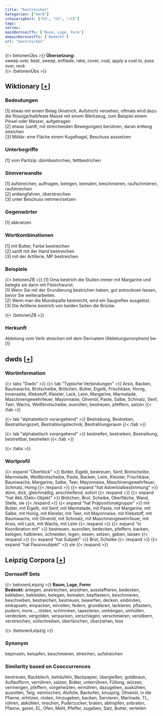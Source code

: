 ```yaml
---
title: "bestreichen"
kategorien: ["Verb"]
schwierigkeit: ["k3", "h3", "r15"]
tags:
series:
mainDornseiffs: ['Raum, Lage, Form']
domainDornseiffs: ['Bedeckt']
url: "bestreichen"
---
```


{{< betonenÜbs >}}
**Übersetzung:**  
sweep over, beat, sweep, enfilade, rake, cover, coat, apply a coat to, pass over, reck  
{{< /betonenÜbs >}}

## Wiktionary [[+](https://de.wiktionary.org/wiki/bestreichen)]

### Bedeutungen
[1] etwas mit einem Belag (Anstrich, Aufstrich) versehen, oftmals wird dazu die flüssige/halbfeste Masse mit einem Werkzeug, zum Beispiel einem Pinsel oder Messer, aufgetragen  
[2] etwas (sanft, mit streichenden Bewegungen) berühren, daran entlang streichen  
[3] Militär: eine Fläche einem Kugelhagel, Beschuss aussetzen  

### Unterbegriffe
[1] vom Partizip: dünnbestrichen, fettbestrichen  

### Sinnverwandte
[1] aufstreichen, auftragen, belegen, bemalen, beschmieren, raufschmieren, raufstreichen  
[2] entlangfahren, überstreichen  
[3] unter Beschuss nehmen/setzen  

### Gegenwörter
[1] abkratzen  

### Wortkombinationen
[1] mit Butter, Farbe bestreichen  
[2] sanft mit der Hand bestreichen  
[3] mit der Artillerie, MP bestreichen  

### Beispiele
{{< betonenZB >}}
[1] Oma bestrich die Stullen immer mit Margarine und belegte sie dann mit Fleischwurst.  
[1] Wenn Sie mit der Grundierung bestrichen haben, gut antrocknen lassen, bevor Sie weiterarbeiten.  
[2] Wenn man die Mundspalte bestreicht, wird ein Saugreflex ausgelöst.  
[3] Die Artillerie bestrich von beiden Seiten die Brücke.  

{{< /betonenZB >}}
### Herkunft
Ableitung vom Verb streichen mit dem Derivatem (Ableitungsmorphem) be-[1]  



## dwds [[+](https://www.dwds.de/wb/bestreichen)]

### Wortinformation
{{< tabs "Dwds" >}}
{{< tab "Typische Verbindungen" >}}
Arsis, Backen, Baumwachs, Brotscheibe, Brötchen, Butter, Eigelb, Frischkäse, Honig, Innenseite, Klebstoff, Kleister, Lack, Leim, Margarine, Marmelade, Maschinengewehrfeuer, Mayonnaise, Olivenöl, Paste, Salbe, Schmalz, Senf, Teer, Wachs, Weißbrotscheibe, ausrollen, bestreuen, pfeffern, salzen
{{< /tab >}}

{{< tab "alphabetisch vorangehend" >}}
Bestrebung, Bestreben, Bestrahlungszeit, Bestrahlungstechnik, Bestrahlungsraum
{{< /tab >}}

{{< tab "alphabetisch vorangehend" >}}
bestreifen, bestreiken, Bestreikung, bestreitbar, bestreiten
{{< /tab >}}

{{< /tabs >}}

### Wortprofil
{{< expand "Überblick" >}} Butter, Eigelb, bestreuen, Senf, Brotscheibe, Marmelade, Weißbrotscheibe, Paste, Backen, Leim, Kleister, Frischkäse, Baumwachs, Margarine, Salbe, Teer, Mayonnaise, Maschinengewehrfeuer, Schmalz, Honig {{< /expand >}}
{{< expand "hat Adverbialbestimmung" >}} dünn, dick, gleichmäßig, anschließend, sofort {{< /expand >}}
{{< expand "hat Akk./Dativ-Objekt" >}} Brötchen, Brot, Scheibe, Oberfläche, Wand, Stelle, sie {{< /expand >}}
{{< expand "hat Präpositionalgruppe" >}} mit Butter, mit Eigelb, mit Senf, mit Marmelade, mit Paste, mit Margarine, mit Salbe, mit Honig, mit Kleister, mit Teer, mit Mayonnaise, mit Klebstoff, mit Baumwachs, mit Olivenöl, mit Schmalz, mit Maschinengewehrfeuer, mit Arsis, mit Lack, mit Wachs, mit Leim {{< /expand >}}
{{< expand "in Koordination mit" >}} bestreuen, ausrollen, bedecken, pfeffern, backen, belegen, halbieren, schneiden, legen, essen, setzen, geben, lassen {{< /expand >}}
{{< expand "hat Subjekt" >}} Brot, Scheibe {{< /expand >}}
{{< expand "hat Passivsubjekt" >}} sie {{< /expand >}}

## Leipzig Corpora [[+](https://corpora.uni-leipzig.de/en/res?word=bestreichen&corpusId=deu_newscrawl-public_2018)]

### Dornseiff Sets
{{< betonenLeipzig >}}
**Raum, Lage, Form:**  
**Bedeckt:** anlegen, anstreichen, anziehen, ausstaffieren, bedecken, bekleben, bekleiden, belegen, bemalen, bepflastern, beschmieren, beschreiben, bestreichen, bestreuen, bewerfen, decken, einbinden, einkapseln, einpacken, einrollen, federn, grundieren, lackieren, pflastern, pudern, more..., rösten, schminken, tapezieren, umhängen, umhüllen, verdecken, vergolden, verpacken, verschlagen, verschmieren, versilbern, verstreichen, vollschreiben, übertünchen, überziehen, less  

{{< /betonenLeipzig >}}

### Synonym
bepinseln, betupfen, beschmieren, streichen, aufstreichen


### Similarity based on Cooccurrences
bestreuen, Backblech, beträufeln, Backpapier, übergießen, goldbraun, Auflaufform, verrühren, salzen, Bräter, unterrühren, Füllung, würzen, vermengen, pfeffern, vorgeheizten, einrühren, dazugeben, auskühlen, ausrollen, Teig, vermischen, Alufolie, Backofen, knusprig, Olivenöl, in die Pfanne, erhitzen, rösten, hinzugeben, backen, Servieren, Marinade, TL, rühren, abkühlen, mischen, Puderzucker, braten, abtropfen, anbraten, Pfanne, garen, EL, Ofen, Mehl, Pfeffer, zugeben, Salz, Butter, verteilen

